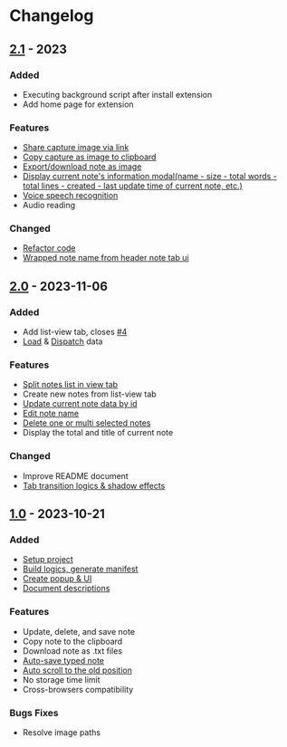 # Changelog

## [2.1](https://github.com/thuongtruong1009/notix/releases/tag/v2.1) - 2023

### Added

-   Executing background script after install extension
-   Add home page for extension

### Features

-   [Share capture image via link](https://github.com/thuongtruong1009/notix/pull/6/commits/7df79f3ff5a09eafc284623dd77e34e26e616ce4)
-   [Copy capture as image to clipboard](https://github.com/thuongtruong1009/notix/pull/6/commits/59134cb9adf094a755f91affc5e3c2b801c745c2)
-   [Export/download note as image](https://github.com/thuongtruong1009/notix/pull/6/commits/5eb43c59d0f8b0b0970bb3eb20d52a9b8721debe)
-   [Display current note's information modal(name - size - total words - total lines - created - last update time of current note, etc.)](https://github.com/thuongtruong1009/notix/pull/6/commits/4da47045274e9a480dd71d465c15a5c1b9efc448)
-   [Voice speech recognition](https://github.com/thuongtruong1009/notix/pull/6/commits/b492783b4b293257de9b5692f4cc6ad90ae3a03a)
-   Audio reading

### Changed

-   [Refactor code](https://github.com/thuongtruong1009/notix/pull/8/commits/e7003f181767ade3a8088eb7ab03d879c7f696ce)
-   [Wrapped note name from header note tab ui](https://github.com/thuongtruong1009/notix/pull/6/commits/a0375ab56a55a154927c7ac1d5c8cba1d220d2e3)

## [2.0](https://github.com/thuongtruong1009/notix/releases/tag/v2.0) - 2023-11-06

### Added

-   Add list-view tab, closes [#4](https://github.com/thuongtruong1009/notix/pull/4)
-   [Load](https://github.com/thuongtruong1009/notix/commit/8c02c1bcf54bbed2147011e3cb66cce02bc61a6b) & [Dispatch](https://github.com/thuongtruong1009/notix/commit/96277d1fd23ba23c5c0fa9b7ca9f362f3226827c) data

### Features

-   [Split notes list in view tab](https://github.com/thuongtruong1009/notix/commit/3d3b97407041cd3d8d55e2af98a2af2ab41379e6)
-   Create new notes from list-view tab
-   [Update current note data by id](https://github.com/thuongtruong1009/notix/commit/1ff35c7b818bfc7a53a24cfaef915a87851bc588)
-   [Edit note name](https://github.com/thuongtruong1009/notix/commit/62228733b7f12f3a4833ce33bc044112ee0e8fbf)
-   [Delete one or multi selected notes](https://github.com/thuongtruong1009/notix/commit/c6daf3b5c8f7d8351c4f0c611d9c79024cff2091)
-   Display the total and title of current note

### Changed

-   Improve README document
-   [Tab transition logics & shadow effects](https://github.com/thuongtruong1009/notix/commit/36a4d8dcfd07e5c2eb69d460d675969997739ee9)

## [1.0](https://github.com/thuongtruong1009/notix/releases/tag/v1.0) - 2023-10-21

### Added

-   [Setup project](https://github.com/thuongtruong1009/notix/commit/03a5058aaf901c58e9f4fc04b8d5f041f7ebc021)
-   [Build logics, generate manifest](https://github.com/thuongtruong1009/notix/commit/390c5759de280c55bd33d0d6f174727dee3bb2af)
-   [Create popup & UI](https://github.com/thuongtruong1009/notix/commit/db0ceb43cbdd84b83734ed22e2300410624ba603)
-   [Document descriptions](https://github.com/thuongtruong1009/notix/commit/04698d1e268d17fc202aed229f3800bb3d2502e5)

### Features

-   Update, delete, and save note
-   Copy note to the clipboard
-   Download note as .txt files
-   [Auto-save typed note](https://github.com/thuongtruong1009/notix/commit/63c6391ee3d67f2e9d6ec76181daad6c5c09a133)
-   [Auto scroll to the old position](https://github.com/thuongtruong1009/notix/commit/28e64ef0452ce11f626ff568b4481693025c2440)
-   No storage time limit
-   Cross-browsers compatibility

### Bugs Fixes

-   Resolve image paths
